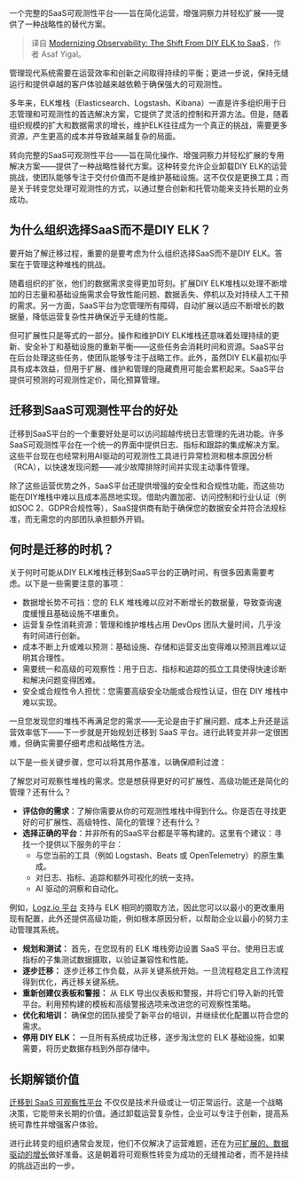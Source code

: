 
<!--
title: 现代化可观测性：从DIY ELK到SaaS的转变
cover: https://cdn.thenewstack.io/media/2024/12/b9d80636-telescope.jpg
-->

一个完整的SaaS可观测性平台——旨在简化运营，增强洞察力并轻松扩展——提供了一种战略性的替代方案。

> 译自 [Modernizing Observability: The Shift From DIY ELK to SaaS](https://thenewstack.io/modernizing-observability-the-shift-from-diy-elk-to-saas/)，作者 Asaf Yigal。


管理现代系统需要在运营效率和创新之间取得持续的平衡；更进一步说，保持无缝运行和提供卓越的客户体验越来越依赖于确保强大的可观测性。

多年来，ELK堆栈（Elasticsearch、Logstash、Kibana）一直是许多组织用于日志管理和可观测性的首选解决方案，它提供了灵活的控制和开源方法。但是，随着组织规模的扩大和数据需求的增长，维护ELK往往成为一个真正的挑战，需要更多资源，产生更高的成本并导致越来越复杂的局面。

转向完整的SaaS可观测性平台——旨在简化操作、增强洞察力并轻松扩展的专用解决方案——提供了一种战略性替代方案。这种转变允许企业卸载DIY ELK的运营挑战，使团队能够专注于交付价值而不是维护基础设施。这不仅仅是更换工具；而是关于转变您处理可观测性的方式，以通过整合创新和托管功能来支持长期的业务成功。

## 为什么组织选择SaaS而不是DIY ELK？

要开始了解迁移过程，重要的是要考虑为什么组织选择SaaS而不是DIY ELK。答案在于管理这种堆栈的挑战。

随着组织的扩张，他们的数据需求变得更加苛刻。扩展DIY ELK堆栈以处理不断增加的日志量和基础设施需求会导致性能问题、数据丢失、停机以及对持续人工干预的需求。另一方面，SaaS平台为您管理所有障碍，自动扩展以适应不断增长的数据量，降低运营复杂性并确保近乎无缝的性能。

但可扩展性只是等式的一部分。操作和维护DIY ELK堆栈还意味着处理持续的更新、安全补丁和基础设施的重新平衡——这些任务会消耗时间和资源。SaaS平台在后台处理这些任务，使团队能够专注于战略工作。此外，虽然DIY ELK最初似乎具有成本效益，但用于扩展、维护和管理的隐藏费用可能会累积起来。SaaS平台提供可预测的可观测性定价，简化预算管理。

## 迁移到SaaS可观测性平台的好处

迁移到SaaS平台的一个重要好处是可以访问超越传统日志管理的先进功能。许多SaaS可观测性平台在一个统一的界面中提供日志、指标和跟踪的集成解决方案。这些平台现在也经常利用AI驱动的可观测性工具进行异常检测和根本原因分析（RCA），以快速发现问题——减少故障排除时间并实现主动事件管理。

除了这些运营优势之外，SaaS平台还提供增强的安全性和合规性功能，而这些功能在DIY堆栈中难以且成本高昂地实现。借助内置加密、访问控制和行业认证（例如SOC 2、GDPR合规性等），SaaS提供商有助于确保您的数据安全并符合法规标准，而无需您的内部团队承担额外开销。

## 何时是迁移的时机？

关于何时可能从DIY ELK堆栈迁移到SaaS平台的正确时间，有很多因素需要考虑。以下是一些需要注意的事项：

* 数据增长势不可挡：您的 ELK 堆栈难以应对不断增长的数据量，导致查询速度缓慢且基础设施不堪重负。
* 运营复杂性消耗资源：管理和维护堆栈占用 DevOps 团队大量时间，几乎没有时间进行创新。
* 成本不断上升或难以预测：基础设施、存储和运营支出变得难以预测且难以证明其合理性。
* 需要统一和高级的可观察性：用于日志、指标和追踪的孤立工具使得快速诊断和解决问题变得困难。
* 安全或合规性令人担忧：您需要高级安全功能或合规性认证，但在 DIY 堆栈中难以实现。

一旦您发现您的堆栈不再满足您的需求——无论是由于扩展问题、成本上升还是运营效率低下——下一步就是开始规划迁移到 SaaS 平台。进行此转变并非一定很困难，但确实需要仔细考虑和战略性方法。

以下是一些关键步骤，您可以将其用作基准，以确保顺利过渡：

了解您对可观察性堆栈的需求。您是想获得更好的可扩展性、高级功能还是简化的管理？还有什么？

- **评估你的需求**：了解你需要从你的可观测性堆栈中得到什么。你是否在寻找更好的可扩展性、高级特性、简化的管理？还有什么？
- **选择正确的平台**：并非所有的SaaS平台都是平等构建的。这里有个建议：寻找一个提供以下服务的平台：
  - 与您当前的工具（例如 Logstash、Beats 或 OpenTelemetry）的原生集成。
  - 对日志、指标、追踪和额外可视化的统一支持。
  - AI 驱动的洞察和自动化。

例如，[Logz.io 平台](https://logz.io/from-diy-elk-to-effortless-observability/?utm_medium=referral&utm_source=TNS&utm_campaign=tns_spon_4&utm_content=lp&utm_term=elk) 支持与 ELK 相同的摄取方法，因此您可以以最小的更改重用现有配置，此外还提供高级功能，例如根本原因分析，以帮助企业以最小的努力主动管理其系统。

- **规划和测试：** 首先，在您现有的 ELK 堆栈旁边设置 SaaS 平台。使用日志或指标的子集测试数据摄取，以验证兼容性和性能。
- **逐步迁移：** 逐步迁移工作负载，从非关键系统开始。一旦流程稳定且工作流程得到优化，再迁移关键系统。
- **重新创建仪表板和警报：** 从 ELK 导出仪表板和警报，并将它们导入新的托管平台。利用预构建的模板和高级警报选项来改进您的可观察性策略。
- **优化和培训：** 确保您的团队接受了新平台的培训，并继续优化配置以符合您的需求。
- **停用 DIY ELK：** 一旦所有系统成功迁移，逐步淘汰您的 ELK 基础设施，如果需要，将历史数据存档到外部存储中。

## 长期解锁价值

[迁移到 SaaS 可观察性平台](https://logz.io/from-diy-elk-to-effortless-observability/?utm_medium=referral&utm_source=TNS&utm_campaign=tns_spon_4&utm_content=lp&utm_term=elk) 不仅仅是技术升级或让一切正常运行。这是一个战略决策，它能带来长期的价值。通过卸载运营复杂性，企业可以专注于创新，提高系统可靠性并增强客户体验。

进行此转变的组织通常会发现，他们不仅解决了运营难题，还在为[可扩展的、数据驱动的增长](https://logz.io/case-studies/rubrik-case-study/?utm_medium=referral&utm_source=TNS&utm_campaign=tns_spon_4&utm_content=case-study)做好准备。这是朝着将可观察性转变为成功的无缝推动者，而不是持续的挑战迈出的一步。

